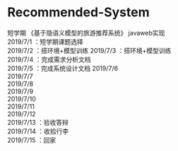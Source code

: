 # Recommended-System
短学期  《基于隐语义模型的旅游推荐系统》 javaweb实现  
2019/7/1   ：短学期课题选择  
2019/7/2   ：搭环境+模型训练
2019/7/3   ：搭环境+模型训练  
2019/7/4   ：完成需求分析文档  
2019/7/5   ：完成系统设计文档
2019/7/6  
2019/7/7  
2019/7/8  
2019/7/9  
2019/7/10  
2019/7/11  
2019/7/12  
2019/7/13   ：验收答辩  
2019/7/14   ：收拾行李  
2019/7/15   ：回家
